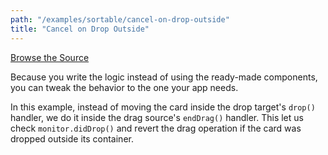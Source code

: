 ```yaml
---
path: "/examples/sortable/cancel-on-drop-outside"
title: "Cancel on Drop Outside"
---
```


[Browse the Source](https://github.com/react-dnd/react-dnd/tree/master/packages/documentation-examples/src/04%20Sortable/Cancel%20on%20Drop%20Outside)

Because you write the logic instead of using the ready-made components, 
you can tweak the behavior to the one your app needs. 

In this example, instead of moving the card inside the drop target's <code>drop()</code> handler, we do it inside the drag source's <code>endDrag()</code> handler. This let us check <code>monitor.didDrop()</code> and revert the drag operation if the card was dropped outside its container.

<sortableCancelOnDropOutside></sortableCancelOnDropOutside>
